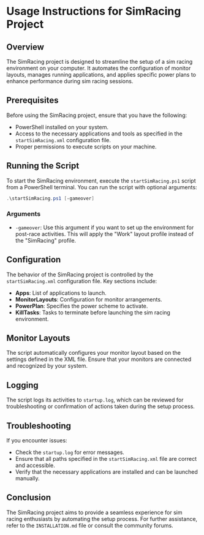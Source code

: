 # Usage Instructions for SimRacing Project

## Overview
The SimRacing project is designed to streamline the setup of a sim racing environment on your computer. It automates the configuration of monitor layouts, manages running applications, and applies specific power plans to enhance performance during sim racing sessions.

## Prerequisites
Before using the SimRacing project, ensure that you have the following:
- PowerShell installed on your system.
- Access to the necessary applications and tools as specified in the `startSimRacing.xml` configuration file.
- Proper permissions to execute scripts on your machine.

## Running the Script
To start the SimRacing environment, execute the `startSimRacing.ps1` script from a PowerShell terminal. You can run the script with optional arguments:

```powershell
.\startSimRacing.ps1 [-gameover]
```

### Arguments
- `-gameover`: Use this argument if you want to set up the environment for post-race activities. This will apply the "Work" layout profile instead of the "SimRacing" profile.

## Configuration
The behavior of the SimRacing project is controlled by the `startSimRacing.xml` configuration file. Key sections include:

- **Apps**: List of applications to launch.
- **MonitorLayouts**: Configuration for monitor arrangements.
- **PowerPlan**: Specifies the power scheme to activate.
- **KillTasks**: Tasks to terminate before launching the sim racing environment.

## Monitor Layouts
The script automatically configures your monitor layout based on the settings defined in the XML file. Ensure that your monitors are connected and recognized by your system.

## Logging
The script logs its activities to `startup.log`, which can be reviewed for troubleshooting or confirmation of actions taken during the setup process.

## Troubleshooting
If you encounter issues:
- Check the `startup.log` for error messages.
- Ensure that all paths specified in the `startSimRacing.xml` file are correct and accessible.
- Verify that the necessary applications are installed and can be launched manually.

## Conclusion
The SimRacing project aims to provide a seamless experience for sim racing enthusiasts by automating the setup process. For further assistance, refer to the `INSTALLATION.md` file or consult the community forums.